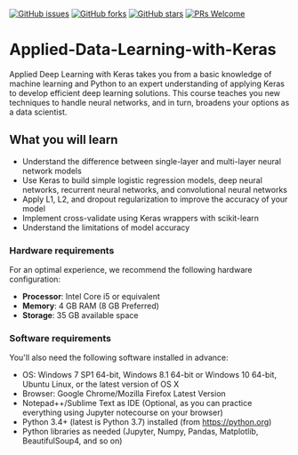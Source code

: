 [![GitHub issues](https://img.shields.io/github/issues/TrainingByPackt/Applied-Data-Learning-with-Keras-eLearning.svg)](https://github.com/TrainingByPackt/Applied-Data-Learning-with-Keras-eLearning/issues)
[![GitHub forks](https://img.shields.io/github/forks/TrainingByPackt/Applied-Data-Learning-with-Keras-eLearning.svg)](https://github.com/TrainingByPackt/Applied-Data-Learning-with-Keras-eLearning/network)
[![GitHub stars](https://img.shields.io/github/stars/TrainingByPackt/Applied-Data-Learning-with-Keras-eLearning.svg)](https://github.com/TrainingByPackt/Applied-Data-Learning-with-Keras-eLearning/stargazers)
[![PRs Welcome](https://img.shields.io/badge/PRs-welcome-brightgreen.svg)](https://github.com/TrainingByPackt/Applied-Data-Learning-with-Keras-eLearning/pulls)



# Applied-Data-Learning-with-Keras
Applied Deep Learning with Keras takes you from a basic knowledge of machine learning and Python to an expert understanding of applying Keras to develop efficient deep learning solutions. This course teaches you new techniques to handle neural networks, and in turn, broadens your options as a data scientist. 	 

## What you will learn
* Understand the difference between single-layer and multi-layer neural network models
* Use Keras to build simple logistic regression models, deep neural networks, recurrent neural networks, and convolutional neural networks
* Apply L1, L2, and dropout regularization to improve the accuracy of your model
* Implement cross-validate using Keras wrappers with scikit-learn
* Understand the limitations of model accuracy


### Hardware requirements
For an optimal experience, we recommend the following hardware configuration:
* **Processor**: Intel Core i5 or equivalent
* **Memory**: 4 GB RAM (8 GB Preferred)
* **Storage**: 35 GB available space



### Software requirements
You'll also need the following software installed in advance:
* OS: Windows 7 SP1 64-bit, Windows 8.1 64-bit or Windows 10 64-bit, Ubuntu Linux, or the latest version of OS X
* Browser: Google Chrome/Mozilla Firefox Latest Version
* Notepad++/Sublime Text as IDE (Optional, as you can practice everything using Jupyter notecourse on your browser)
* Python 3.4+ (latest is Python 3.7) installed (from https://python.org)
* Python libraries as needed (Jupyter, Numpy, Pandas, Matplotlib, BeautifulSoup4, and so on)
